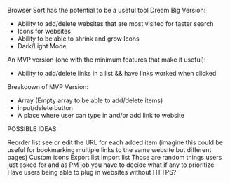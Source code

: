 

Browser Sort has the potential to be a useful tool
Dream Big Version:

- Ability to add/delete websites that are most visited for faster search
- Icons for websites 
- Ability to be able to shrink and grow Icons
- Dark/Light Mode


An MVP version (one with the minimum features that make it useful): 

- Ability to add/delete links in a list && have links worked when clicked

Breakdown of MVP Version:

- Array (Empty array to be able to add/delete items)
- input/delete button
- A place where user can type in and/or add link to website 



POSSIBLE IDEAS:

Reorder list
see or edit the URL for each added item (imagine this could be useful for bookmarking multiple links to the same website but different pages)
Custom icons
Export list
Import list
Those are random things users just asked for and as PM job you have to decide what if any to prioritize
Have users being able to plug in websites without HTTPS?
